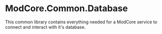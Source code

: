 # ModCore.Common.Database
This common library contains everything needed for a ModCore service to connect and interact with it's database.